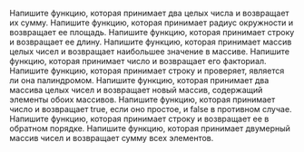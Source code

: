 Напишите функцию, которая принимает два целых числа и возвращает их сумму.
Напишите функцию, которая принимает радиус окружности и возвращает ее площадь.
Напишите функцию, которая принимает строку и возвращает ее длину.
Напишите функцию, которая принимает массив целых чисел и возвращает наибольшее значение в массиве.
Напишите функцию, которая принимает число и возвращает его факториал.
Напишите функцию, которая принимает строку и проверяет, является ли она палиндромом.
Напишите функцию, которая принимает два массива целых чисел и возвращает новый массив, содержащий элементы обоих массивов.
Напишите функцию, которая принимает число и возвращает true, если оно простое, и false в противном случае.
Напишите функцию, которая принимает строку и возвращает ее в обратном порядке.
Напишите функцию, которая принимает двумерный массив чисел и возвращает сумму всех элементов.
